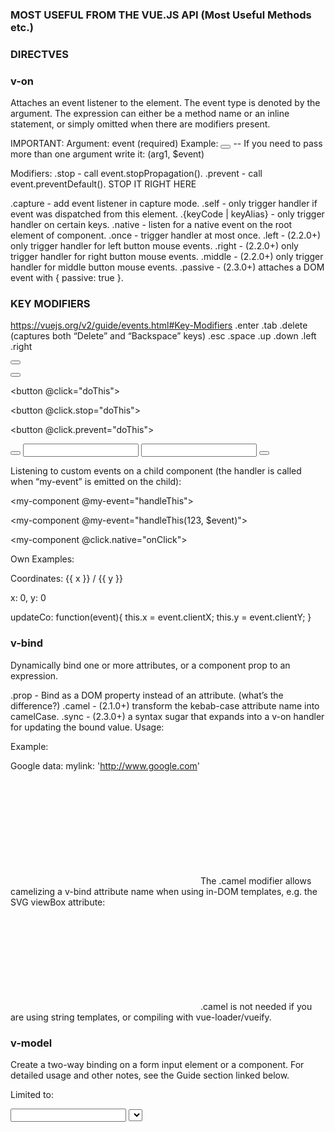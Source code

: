### MOST USEFUL FROM THE VUE.JS API (Most Useful Methods etc.)


### DIRECTVES

### v-on

 Attaches an event listener to the element. The event type is denoted by the argument. The expression can either be a method name or an inline statement, or simply omitted when there are modifiers present.

 IMPORTANT: Argument: event (required)
Example:
<button v-on:click="doThat('hello', $event)"></button>
-- If you need to pass more than one argument write it: 
(arg1, $event)

 Modifiers:
 .stop - call event.stopPropagation().
 .prevent - call event.preventDefault().
<span v-on:mousemove.stop="">STOP IT RIGHT HERE</span>

 .capture - add event listener in capture mode.
 .self - only trigger handler if event was dispatched from this element.
 .{keyCode | keyAlias} - only trigger handler on certain keys.
 .native - listen for a native event on the root element of component.
 .once - trigger handler at most once.
 .left - (2.2.0+) only trigger handler for left button mouse events.
 .right - (2.2.0+) only trigger handler for right button mouse events.
 .middle - (2.2.0+) only trigger handler for middle button mouse events.
 .passive - (2.3.0+) attaches a DOM event with { passive: true }.

### KEY MODIFIERS
https://vuejs.org/v2/guide/events.html#Key-Modifiers
.enter
.tab
.delete (captures both “Delete” and “Backspace” keys)
.esc
.space
.up
.down
.left
.right
 
<!-- method handler -->
 <button v-on:click="doThis"></button>
 <!-- inline statement -->
 <button v-on:click="doThat('hello', $event)"></button>
 <!-- shorthand -->
 <button @click="doThis"></button>
 <!-- stop propagation -->
 <button @click.stop="doThis"></button>
 <!-- prevent default -->
 <button @click.prevent="doThis"></button>
 <!-- prevent default without expression -->
 <form @submit.prevent></form>
 <!-- chain modifiers -->
 <button @click.stop.prevent="doThis"></button>
 <!-- key modifier using keyAlias -->
 <input @keyup.enter="onEnter">
 <!-- key modifier using keyCode -->
 <input @keyup.13="onEnter">
 <!-- the click event will be triggered at most once -->
 <button v-on:click.once="doThis"></button>
 
Listening to custom events on a child component (the handler is called when “my-event” is emitted on the child):

<my-component @my-event="handleThis"></my-component>
 <!-- inline statement -->
 <my-component @my-event="handleThis(123, $event)"></my-component>
 <!-- native event on component -->
 <my-component @click.native="onClick"></my-component>

Own Examples:
<p v-on:mousemove="updateCo">Coordinates: {{ x }} / {{ y }}</p>

x: 0,
y: 0

updateCo: function(event){
      this.x = event.clientX;
      this.y = event.clientY;
    }


### v-bind

  Dynamically bind one or more attributes, or a component prop to an expression.

 .prop - Bind as a DOM property instead of an attribute. (what’s the difference?)
 .camel - (2.1.0+) transform the kebab-case attribute name into camelCase.
 .sync - (2.3.0+) a syntax sugar that expands into a v-on handler for updating the bound value.
 Usage:

 Example:

 <a v-bind:href="mylink">Google</a>
 data: mylink: 'http://www.google.com'

 <!-- bind an attribute -->
 <img v-bind:src="imageSrc">
 <!-- shorthand -->
 <img :src="imageSrc">
 <!-- with inline string concatenation -->
 <img :src="'/path/to/images/' + fileName">
 <!-- class binding -->
 <div :class="{ red: isRed }"></div>
 <div :class="[classA, classB]"></div>
 <div :class="[classA, { classB: isB, classC: isC }]">
 <!-- style binding -->
 <div :style="{ fontSize: size + 'px' }"></div>
 <div :style="[styleObjectA, styleObjectB]"></div>
 <!-- binding an object of attributes -->
 <div v-bind="{ id: someProp, 'other-attr': otherProp }"></div>
 <!-- DOM attribute binding with prop modifier -->
 <div v-bind:text-content.prop="text"></div>
 <!-- prop binding. "prop" must be declared in my-component. -->
 <my-component :prop="someThing"></my-component>
 <!-- pass down parent props in common with a child component -->
 <child-component v-bind.prop="$props"></child-component>
 <!-- XLink -->
 <svg><a :xlink:special="foo"></a></svg>
 The .camel modifier allows camelizing a v-bind attribute name when using in-DOM templates, e.g. the SVG viewBox attribute:

 <svg :view-box.camel="viewBox"></svg>
 .camel is not needed if you are using string templates, or compiling with vue-loader/vueify.

### v-model

Create a two-way binding on a form input element or a component. For detailed usage and other notes, see the Guide section linked below.

Limited to:

<input>
<select>
<textarea>
components
Modifiers:

.lazy - listen to change events instead of input
.number - cast input string to numbers
.trim - trim input



### Conditional Deirectives

v-if and v-else
Conditionally render the element based on the truthy-ness of the expression value. 
The element and its contained directives / components are destroyed and re-constructed during toggles. 
If the element is a <template> element, its content will be extracted as the conditional block.

Example:
Denote the “else block” for v-if or a v-if/v-else-if chain.
 <div v-if="Math.random() > 0.5">
   Now you see me
 </div>
 <div v-else>
   Now you don't
 </div>

```
 
v-else-if

Example:
Denote the “else if block” for v-if. Can be chained.
 <div v-if="type === 'A'">A</div>
 <div v-else-if="type === 'B'">B</div>
 <div v-else-if="type === 'C'">C</div>
 <div v-else>
   Not A/B/C
 </div>

```

v-for
Render the element or template block multiple times based on the source data. The directive’s value must use the special syntax alias in expression to provide an alias for the current element being iterated on:

 <div v-for="item in items">
   {{ item.text }}
 </div>

 Alternatively, you can also specify an alias for the index (or the key if used on an Object):

 <div v-for="(item, index) in items"></div>
 <div v-for="(val, key) in object"></div>
 <div v-for="(val, key, index) in object"></div>
 The default behavior of v-for will try to patch the elements in-place without moving them. To force it to reorder elements, you need to provide an ordering hint with the key special attribute:

 <div v-for="item in items" :key="item.id">
   {{ item.text }}
 </div>





### Some other Basic ones

v-text

Updates the element’s textContent. If you need to update the part of textContent, you should use {{ Mustache }} interpolations.
Example:
<span v-text="msg"></span>
<!-- same as -->
<span>{{msg}}</span>

```

v-html

Updates the element’s innerHTML. Note that the contents are inserted as plain HTML - they will not be compiled as Vue templates. If you find yourself trying to compose templates using v-html, try to rethink the solution by using components instead.
Example:
<div v-html="html"></div>

```

v-show
Toggle’s the element’s display CSS property based on the truthy-ness of the expression value.
This directive triggers transitions when its condition changes.
Example:
<alert show>
  {{title}}
</alert>

```

v-pre

Skip compilation for this element and all its children. 
You can use this for displaying raw mustache tags. 
Skipping large numbers of nodes with no directives on them can also speed up compilation.

Example:
<span v-pre>{{ this will not be compiled }}</span>

```

v-cloak

This directive will remain on the element until the associated Vue instance finishes compilation. Combined with CSS rules such as [v-cloak] { display: none }, this directive can be used to hide un-compiled mustache bindings until the Vue instance is ready.

Example:

[v-cloak] {
   display: none;
 }
 <div v-cloak>
   {{ message }}
 </div>
 The <div> will not be visible until the compilation is done.

```

 v-once

 Render the element and component once only. 

<!-- single element -->
 <span v-once>This will never change: {{msg}}</span>
 <!-- the element have children -->
 <div v-once>
   <h1>comment</h1>
   <p>{{msg}}</p>
 </div>
 <!-- component -->
 <my-component v-once :comment="msg"></my-component>
 <!-- v-for directive -->
 <ul>
   <li v-for="i in list" v-once>{{i}}</li>
 </ul>






